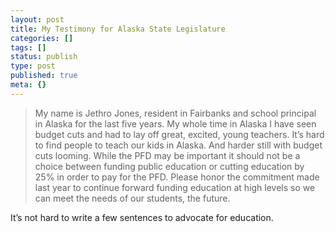 ```yaml
---
layout: post
title: My Testimony for Alaska State Legislature
categories: []
tags: []
status: publish
type: post
published: true
meta: {}
---
```


>My name is Jethro Jones, resident in Fairbanks and school principal in Alaska for the last five years. My whole time in Alaska I have seen budget cuts and had to lay off great, excited, young teachers. It’s hard to find people to teach our kids in Alaska. And harder still with budget cuts looming. While the PFD may be important it should not be a choice between funding public education or cutting education by 25% in order to pay for the PFD. Please honor the commitment made last year to continue forward funding education at high levels so we can meet the needs of our students, the future.


It’s not hard to write a few sentences to advocate for education.
